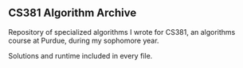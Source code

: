 ## CS381 Algorithm Archive
Repository of specialized algorithms I wrote for CS381, an algorithms course at Purdue, during my sophomore year. 

Solutions and runtime included in every file.
